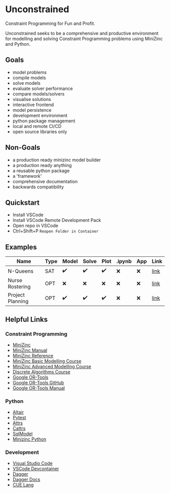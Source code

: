 # Unconstrained

Constraint Programming for Fun and Profit.

Unconstrained seeks to be a comprehensive and productive environment for modelling and solving Constraint Programming problems using 
MiniZinc and Python.

## Goals
- model problems
- compile models
- solve models
- evaluate solver performance
- compare models/solvers
- visualise solutions
- interactive frontend
- model persistence
- development environment
- python package management
- local and remote CI/CD
- open source libraries only

## Non-Goals
- a production ready minizinc model builder
- a production ready anything
- a reusable python package
- a 'framework'
- comprehensive documentation
- backwards compatibility

## Quickstart
- Install VSCode
- Install VSCode Remote Development Pack
- Open repo in VSCode
- Ctrl+Shift+P `Reopen Folder in Container`

## Examples

| Name | Type | Model | Solve | Plot | .ipynb | App | Link |
| ---- | ---- | ---- | ---- | ---- | ---- | ---- | ---- |
| N-Queens | SAT | :heavy_check_mark: | :heavy_check_mark: | :heavy_check_mark: | :x: | :x: | [link](./examples/n_queens/README.md) |
| Nurse Rostering | OPT | :x: | :x: | :x: | :x: | :x: | [link](./examples/nurse_rostering/README.md) |
| Project Planning | OPT | :heavy_check_mark: | :heavy_check_mark: | :heavy_check_mark: | :x: | :x: | [link](./examples/project_planning/README.md) |



## Helpful Links

### Constraint Programming
- [MiniZinc](https://www.minizinc.org/)
- [MiniZinc Manual](https://www.minizinc.org/doc-latest/en/part_3_user_manual.html)
- [MiniZinc Reference](https://www.minizinc.org/doc-latest/en/part_4_reference.html)
- [MiniZinc Basic Modelling Course](https://www.coursera.org/learn/basic-modeling)
- [MiniZinc Advanced Modelling Course](https://www.coursera.org/learn/basic-modeling)
- [Discrete Algorithms Course](https://www.coursera.org/learn/solving-algorithms-discrete-optimization)
- [Google OR-Tools](https://developers.google.com/optimization)
- [Google OR-Tools GitHub](https://github.com/google/or-tools)
- [Google OR-Tools Manual](https://acrogenesis.com/or-tools/documentation/user_manual/)


### Python
- [Altair](https://altair-viz.github.io/)
- [Pytest](https://docs.pytest.org/en/latest/)
- [Attrs](https://www.attrs.org/en/stable/)
- [Cattrs](https://cattrs.readthedocs.io/en/latest/)
- [SqlModel](https://github.com/tiangolo/sqlmodel)
- [Minizinc Python](https://github.com/MiniZinc/minizinc-python)


### Development
- [Visual Studio Code](https://code.visualstudio.com/)
- [VSCode Devcontainer](https://code.visualstudio.com/docs/remote/containers)
- [Dagger](https://dagger.io/)
- [Dagger Docs](https://docs.dagger.io/)
- [CUE Lang](https://cuelang.org/)